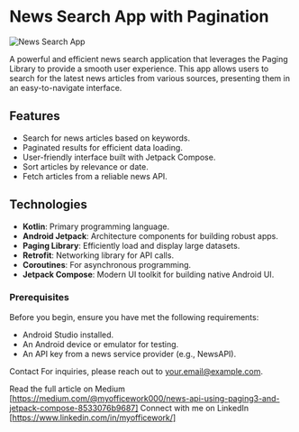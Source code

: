 # News Search App with Pagination

![News Search App](https://github.com/user-attachments/assets/3549be20-ca92-41ee-87df-019db4153151)


A powerful and efficient news search application that leverages the Paging Library to provide a smooth user experience. This app allows users to search for the latest news articles from various sources, presenting them in an easy-to-navigate interface.

## Features

- Search for news articles based on keywords.
- Paginated results for efficient data loading.
- User-friendly interface built with Jetpack Compose.
- Sort articles by relevance or date.
- Fetch articles from a reliable news API.

## Technologies

- **Kotlin**: Primary programming language.
- **Android Jetpack**: Architecture components for building robust apps.
- **Paging Library**: Efficiently load and display large datasets.
- **Retrofit**: Networking library for API calls.
- **Coroutines**: For asynchronous programming.
- **Jetpack Compose**: Modern UI toolkit for building native Android UI.

### Prerequisites
Before you begin, ensure you have met the following requirements:

- Android Studio installed.
- An Android device or emulator for testing.
- An API key from a news service provider (e.g., NewsAPI).

Contact
For inquiries, please reach out to your.email@example.com.

Read the full article on Medium [https://medium.com/@myofficework000/news-api-using-paging3-and-jetpack-compose-8533076b9687]
Connect with me on LinkedIn [https://www.linkedin.com/in/myofficework/]
